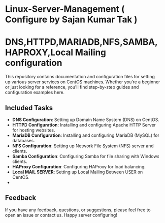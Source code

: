 # Linux-Server-Management ( Configure by Sajan Kumar Tak )
# DNS,HTTPD,MARIADB,NFS,SAMBA,HAPROXY,Local Mailing configuration
This repository contains documentation and configuration files for setting up various server services on CentOS machines. Whether you're a beginner or just looking for a reference, you'll find step-by-step guides and configuration examples here.

## Included Tasks
- **DNS Configuration**: Setting up Domain Name System (DNS) on CentOS.
- **HTTPD Configuration**: Installing and configuring Apache HTTP Server for hosting websites.
- **MariaDB Configuration**: Installing and configuring MariaDB (MySQL) for databases.
- **NFS Configuration**: Setting up Network File System (NFS) server and clients.
- **Samba Configuration**: Configuring Samba for file sharing with Windows clients.
- **HAProxy Configuration**: Configuring HAProxy for load balancing.
- **Local MAIL SERVER**: Setting up Local Mailing Between USER on CentOS.
- 
## Feedback
If you have any feedback, questions, or suggestions, please feel free to open an issue or contact us.
Happy server configuring!
